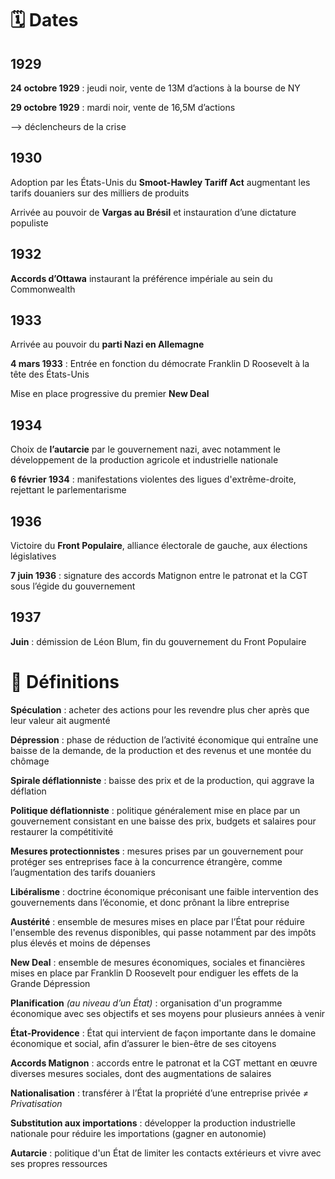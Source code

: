 # 🗓 Dates
## 1929
**24 octobre 1929** : jeudi noir, vente de 13M d’actions à la bourse de NY

**29 octobre 1929** : mardi noir, vente de 16,5M d’actions 

—> déclencheurs de la crise 

## 1930

Adoption par les États-Unis du **Smoot-Hawley Tariff Act** augmentant les tarifs douaniers sur des milliers de produits

Arrivée au pouvoir de **Vargas au Brésil** et instauration d’une dictature populiste

## 1932

**Accords d’Ottawa** instaurant la préférence impériale au sein du Commonwealth

## 1933

Arrivée au pouvoir du **parti Nazi en Allemagne**

**4 mars 1933** : Entrée en fonction du démocrate Franklin D Roosevelt à la tête des États-Unis

Mise en place progressive du premier **New Deal**

## 1934

Choix de **l’autarcie** par le gouvernement nazi, avec notamment le développement de la production agricole et industrielle nationale 

**6 février 1934** : manifestations violentes des ligues d'extrême-droite, rejettant le parlementarisme

## 1936

Victoire du **Front Populaire**, alliance électorale de gauche, aux élections législatives

**7 juin 1936** : signature des accords Matignon entre le patronat et la CGT sous l’égide du gouvernement

## 1937

**Juin** : démission de Léon Blum, fin du gouvernement du Front Populaire

# 📝 Définitions 
**Spéculation** : acheter des actions pour les revendre plus cher après que leur valeur ait augmenté 

**Dépression** : phase de réduction de l’activité économique qui entraîne une baisse de la demande, de la production et des revenus et une montée du chômage


**Spirale déflationniste** : baisse des prix et de la production, qui aggrave la déflation

**Politique déflationniste** : politique généralement mise en place par un gouvernement consistant en une baisse des prix, budgets et salaires pour restaurer la compétitivité 


**Mesures protectionnistes** : mesures prises par un gouvernement pour protéger ses entreprises face à la concurrence étrangère, comme l’augmentation des tarifs douaniers

**Libéralisme** : doctrine économique préconisant une faible intervention des gouvernements dans l’économie, et donc prônant la libre entreprise

**Austérité** : ensemble de mesures mises en place par l’État pour réduire l'ensemble des revenus disponibles, qui passe notamment par des impôts plus élevés et moins de dépenses


**New Deal** : ensemble de mesures économiques, sociales et financières mises en place par Franklin D Roosevelt pour endiguer les effets de la Grande Dépression

**Planification** _(au niveau d’un État)_ : organisation d'un programme économique avec ses objectifs et ses moyens pour plusieurs années à venir

**État-Providence** : État qui intervient de façon importante dans le domaine économique et social, afin d’assurer le bien-être de ses citoyens



**Accords Matignon** : accords entre le patronat et la CGT mettant en œuvre diverses mesures sociales, dont des augmentations de salaires

**Nationalisation** : transférer à l’État la propriété d’une entreprise privée 
*≠ Privatisation*


**Substitution aux importations** : développer la production industrielle nationale pour réduire les importations (gagner en autonomie)

**Autarcie** : politique d'un État de limiter les contacts extérieurs et vivre avec ses propres ressources
